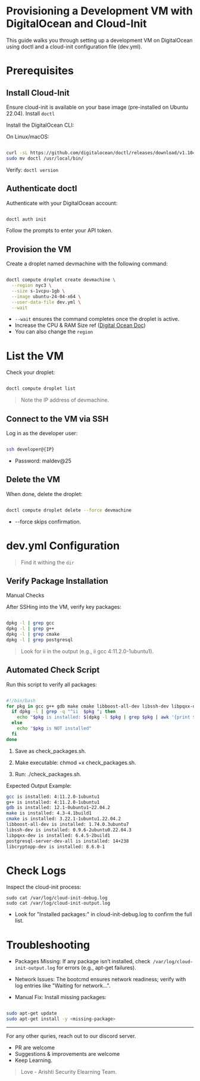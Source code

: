 # Provisioning a Development VM with DigitalOcean and Cloud-Init
This guide walks you through setting up a development VM on DigitalOcean using doctl and a cloud-init configuration file (dev.yml).

# Prerequisites
## Install Cloud-Init
Ensure cloud-init is available on your base image (pre-installed on Ubuntu 22.04).
Install `doctl`

Install the DigitalOcean CLI:

On Linux/macOS:

```bash

curl -sL https://github.com/digitalocean/doctl/releases/download/v1.104.0/doctl-1.104.0-linux-amd64.tar.gz | tar -xzv
sudo mv doctl /usr/local/bin/
```

Verify: `doctl version`

## Authenticate doctl

Authenticate with your DigitalOcean account:

```bash

doctl auth init
```
Follow the prompts to enter your API token.

## Provision the VM

Create a droplet named devmachine with the following command:

```bash

doctl compute droplet create devmachine \
  --region nyc3 \
  --size s-1vcpu-1gb \
  --image ubuntu-24-04-x64 \
  --user-data-file dev.yml \
  --wait
```
- `--wait` ensures the command completes once the droplet is active.
- Increase the CPU & RAM Size ref ([Digital Ocean Doc](https://docs.digitalocean.com/reference/doctl/reference/compute/droplet/create/))
- You can also change the `region`


# List the VM

Check your droplet:

```bash

doctl compute droplet list
```

> Note the IP address of devmachine.

## Connect to the VM via SSH

Log in as the developer user:

```bash

ssh developer@{IP}
```
- Password: maldev@25

## Delete the VM

When done, delete the droplet:

```bash

doctl compute droplet delete --force devmachine
```
- --force skips confirmation.

# dev.yml Configuration

> Find it withing the `dir`

## Verify Package Installation

Manual Checks

After SSHing into the VM, verify key packages:

```bash

dpkg -l | grep gcc
dpkg -l | grep g++
dpkg -l | grep cmake
dpkg -l | grep postgresql
```
> Look for ii in the output (e.g., ii  gcc  4:11.2.0-1ubuntu1).

## Automated Check Script
Run this script to verify all packages:

```bash

#!/bin/bash
for pkg in gcc g++ gdb make cmake libboost-all-dev libssh-dev libpqxx-dev postgresql-server-dev-all libcryptopp-dev; do
  if dpkg -l | grep -q "^ii  $pkg "; then
    echo "$pkg is installed: $(dpkg -l $pkg | grep $pkg | awk '{print $3}')"
  else
    echo "$pkg is NOT installed"
  fi
done
```

1. Save as check_packages.sh.

2. Make executable: chmod +x check_packages.sh.

3. Run: ./check_packages.sh.

Expected Output Example:

```bash
gcc is installed: 4:11.2.0-1ubuntu1
g++ is installed: 4:11.2.0-1ubuntu1
gdb is installed: 12.1-0ubuntu1~22.04.2
make is installed: 4.3-4.1build1
cmake is installed: 3.22.1-1ubuntu1.22.04.2
libboost-all-dev is installed: 1.74.0.3ubuntu7
libssh-dev is installed: 0.9.6-2ubuntu0.22.04.3
libpqxx-dev is installed: 6.4.5-2build1
postgresql-server-dev-all is installed: 14+238
libcryptopp-dev is installed: 8.6.0-1
```

# Check Logs
Inspect the cloud-init process:

```bash=
sudo cat /var/log/cloud-init-debug.log
sudo cat /var/log/cloud-init-output.log
```
- Look for "Installed packages:" in cloud-init-debug.log to confirm the full list.

# Troubleshooting

- Packages Missing: If any package isn’t installed, check` /var/log/cloud-init-output.log` for errors (e.g., apt-get failures).

- Network Issues: The bootcmd ensures network readiness; verify with log entries like "Waiting for network...".

- Manual Fix: Install missing packages:

```bash

sudo apt-get update
sudo apt-get install -y <missing-package>
```

--- 

For any other quries, reach out to our discord server. 

- PR are welcome 
- Suggestions & improvements are welcome 
- Keep Learning.

> Love - Arishti Security Elearning Team.